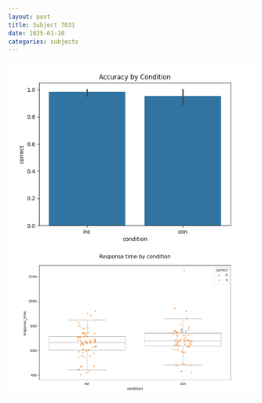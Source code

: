 ```yaml
---
layout: post
title: Subject 7031
date: 2025-01-10
categories: subjects
---
```


![](data/7031/run-23/7031_NF_acc.png)
![](data/7031/run-23/7031_NF_rt.png)
